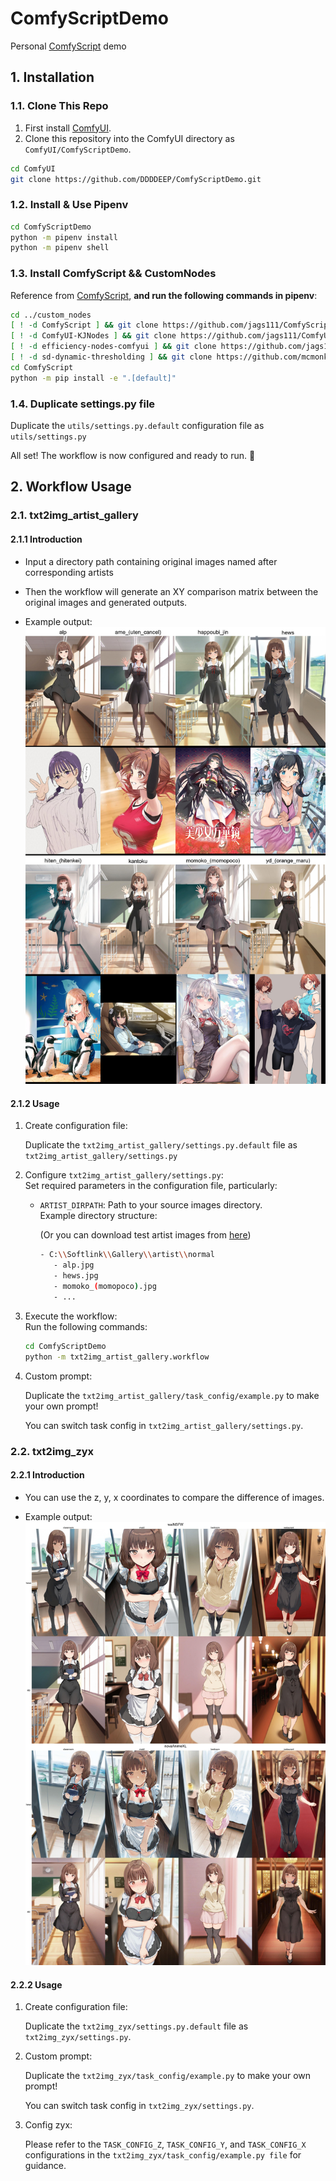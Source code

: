 # ComfyScriptDemo
Personal [ComfyScript](https://github.com/Chaoses-Ib/ComfyScript) demo


## 1. Installation
### 1.1. Clone This Repo

1. First install [ComfyUI](https://github.com/comfyanonymous/ComfyUI).
2. Clone this repository into the ComfyUI directory as `ComfyUI/ComfyScriptDemo`.

```bash
cd ComfyUI
git clone https://github.com/DDDDEEP/ComfyScriptDemo.git
```



### 1.2. Install & Use Pipenv

```bash
cd ComfyScriptDemo
python -m pipenv install
python -m pipenv shell
```


### 1.3. Install ComfyScript && CustomNodes

Reference from [ComfyScript](https://github.com/Chaoses-Ib/ComfyScript), **and run the following commands in pipenv**:

```bash
cd ../custom_nodes
[ ! -d ComfyScript ] && git clone https://github.com/jags111/ComfyScript.git
[ ! -d ComfyUI-KJNodes ] && git clone https://github.com/jags111/ComfyUI-KJNodes.git
[ ! -d efficiency-nodes-comfyui ] && git clone https://github.com/jags111/efficiency-nodes-comfyui.git
[ ! -d sd-dynamic-thresholding ] && git clone https://github.com/mcmonkeyprojects/sd-dynamic-thresholding.git
cd ComfyScript
python -m pip install -e ".[default]"
```

### 1.4. Duplicate settings.py file

Duplicate the `utils/settings.py.default` configuration file as `utils/settings.py`

All set! The workflow is now configured and ready to run. 🚀



## 2. Workflow Usage

### 2.1. txt2img_artist_gallery

#### 2.1.1 Introduction
- Input a directory path containing original images named after corresponding artists

- Then the workflow will generate an XY comparison matrix between the original images and generated outputs.

- Example output:  
![txt2img_artist_gallery](./assets/result-txt2img_artist_gallery-waiNSFW-689914488429495-artist_test-0.jpg)

#### 2.1.2 Usage

1. Create configuration file:  
   
   Duplicate the `txt2img_artist_gallery/settings.py.default` file as `txt2img_artist_gallery/settings.py`

2. Configure `txt2img_artist_gallery/settings.py`:  
   Set required parameters in the configuration file, particularly:
   - `ARTIST_DIRPATH`: Path to your source images directory.  
     Example directory structure:
     
     (Or you can download test artist images from [here](https://drive.google.com/file/d/1JT9zBapx24HLdtsGhU2tuucgwRBPB0gp/view?usp=drive_link))
     ```bash
     - C:\\Softlink\\Gallery\\artist\\normal
        - alp.jpg
        - hews.jpg
        - momoko_(momopoco).jpg
        - ...
     ```


3. Execute the workflow:  
   Run the following commands:
   ```bash
   cd ComfyScriptDemo
   python -m txt2img_artist_gallery.workflow
   ```

4. Custom prompt:  

   Duplicate the `txt2img_artist_gallery/task_config/example.py` to make your own prompt!

   You can switch task config in `txt2img_artist_gallery/settings.py`.



### 2.2. txt2img_zyx

#### 2.2.1 Introduction
- You can use the z, y, x coordinates to compare the difference of images.

- Example output:  
![txt2img_artist_gallery](./assets/result-txt2img_zyx-689914488429495--.jpg)

#### 2.2.2 Usage

1. Create configuration file:

   Duplicate the `txt2img_zyx/settings.py.default` file as `txt2img_zyx/settings.py`.

2. Custom prompt:

   Duplicate the `txt2img_zyx/task_config/example.py` to make your own prompt!

   You can switch task config in `txt2img_zyx/settings.py`.


3. Config zyx:  
   
   Please refer to the `TASK_CONFIG_Z`, `TASK_CONFIG_Y`, and `TASK_CONFIG_X` configurations in the `txt2img_zyx/task_config/example.py file` for guidance.

